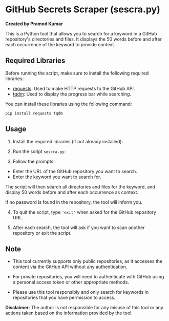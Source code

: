 # GitHub Secrets Scraper (sescra.py)

**Created by Pramod Kumar**

This is a Python tool that allows you to search for a keyword in a GitHub repository's directories and files. It displays the 50 words before and after each occurrence of the keyword to provide context.

## Required Libraries

Before running the script, make sure to install the following required libraries:

- [requests](https://pypi.org/project/requests/): Used to make HTTP requests to the GitHub API.
- [tqdm](https://pypi.org/project/tqdm/): Used to display the progress bar while searching.

You can install these libraries using the following command:

```
pip install requests tqdm

```

## Usage

1. Install the required libraries (if not already installed):

2. Run the script `sescra.py`:

3. Follow the prompts:

- Enter the URL of the GitHub repository you want to search.
- Enter the keyword you want to search for.

The script will then search all directories and files for the keyword, and display 50 words before and after each occurrence as context.

If no password is found in the repository, the tool will inform you.

4. To quit the script, type `'exit'` when asked for the GitHub repository URL.

5. After each search, the tool will ask if you want to scan another repository or exit the script.

## Note

- This tool currently supports only public repositories, as it accesses the content via the GitHub API without any authentication.

- For private repositories, you will need to authenticate with GitHub using a personal access token or other appropriate methods.

- Please use this tool responsibly and only search for keywords in repositories that you have permission to access.

**Disclaimer**: The author is not responsible for any misuse of this tool or any actions taken based on the information provided by the tool.



